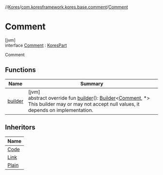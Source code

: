 //[Kores](../../../index.md)/[com.koresframework.kores.base.comment](../index.md)/[Comment](index.md)

# Comment

[jvm]\
interface [Comment](index.md) : [KoresPart](../../com.koresframework.kores/-kores-part/index.md)

Comment

## Functions

| Name | Summary |
|---|---|
| [builder](builder.md) | [jvm]<br>abstract override fun [builder](builder.md)(): [Builder](../../com.koresframework.kores.builder/-builder/index.md)<[Comment](index.md), *><br>This builder may or may not accept null values, it depends on implementation. |

## Inheritors

| Name |
|---|
| [Code](../-code/index.md) |
| [Link](../-link/index.md) |
| [Plain](../-plain/index.md) |
